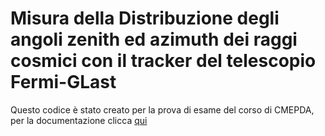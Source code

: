 # Misura della Distribuzione degli angoli zenith ed azimuth dei raggi cosmici con il tracker del telescopio Fermi-GLast
Questo codice è stato creato per la prova di esame del corso di CMEPDA, per la documentazione clicca [qui]()
